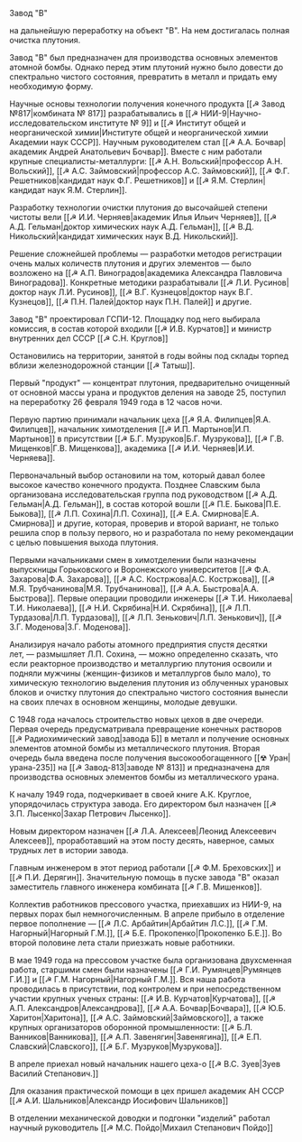 Завод "В"

на дальнейшую переработку на объект "В". На нем достигалась полная очистка плутония.

Завод "В" был предназначен для производства основных элементов атомной бомбы. Однако перед этим плутоний нужно было довести до спектрально чистого состояния, превратить в металл и придать ему необходимую форму.

Научные основы технологии получения конечного продукта [[☭ Завод №817|комбината № 817]] разрабатывались в [[☭ НИИ-9|Научно-исследовательском институте № 9]] и [[☭ Институт общей и неорганической химии|Институте общей и неорганической химии Академии наук СССР]]. Научным руководителем стал [[☭ А.А. Бочвар|академик Андрей Анатольевич Бочвар]]. Вместе с ним работали крупные специалисты-металлурги: [[☭ А.Н. Вольский|профессор А.Н. Вольский]], [[☭ А.С. Займовский|профессор А.С. Займовский]], [[☭ Ф.Г. Решетников|кандидат наук Ф.Г. Решетников]] и [[☭ Я.М. Стерлин|кандидат наук Я.М. Стерлин]]. 

Разработку технологии очистки плутония до высочайшей степени чистоты вели [[☭ И.И. Черняев|академик Илья Ильич Черняев]], [[☭ А.Д. Гельман|доктор химических наук А.Д. Гельман]], [[☭ В.Д. Никольский|кандидат химических наук В.Д. Никольский]]. 

Решение сложнейшей проблемы — разработки методов регистрации очень малых количеств плутония и других элементов — было возложено на [[☭ А.П. Виноградов|академика Александра Павловича Виноградова]]. Конкретные методики разрабатывали [[☭ Л.И. Русинов|доктор наук Л.И. Русинов]], [[☭ В.Г. Кузнецов|доктор наук В.Г. Кузнецов]], [[☭ П.Н. Палей|доктор наук П.Н. Палей]] и другие.

Завод "В" проектировал ГСПИ-12. Площадку под него выбирала комиссия, в состав которой входили [[☭ И.В. Курчатов]] и министр внутренних дел СССР [[☭ С.Н. Круглов]]

Остановились на территории, занятой в годы войны под склады торпед вблизи железнодорожной станции [[☭ Татыш]].


Первый "продукт" — концентрат плутония, предварительно очищенный от основной массы урана и продуктов деления на заводе 25, поступил на переработку 26 февраля 1949 года в 12 часов ночи. 

Первую партию принимали начальник цеха [[☭ Я.А. Филипцев|Я.А. Филипцев]], начальник химотделения [[☭ И.П. Мартынов|И.П. Мартынов]] в присутствии [[☭ Б.Г. Музруков|Б.Г. Музрукова]], [[☭ Г.В. Мищенков|Г.В. Мищенкова]], академика [[☭ И.И. Черняев|И.И. Черняева]].

Первоначальный выбор остановили на том, который давал более высокое качество конечного продукта. Позднее Славским была организована исследовательская группа под руководством [[☭ А.Д. Гельман|А.Д. Гельман]], в состав которой вошли [[☭ П.Е. Быкова|П.Е. Быкова]], [[☭ Л.П. Сохина|Л.П. Сохина]], [[☭ Е.А. Смирнова|Е.А. Смирнова]] и другие, которая, проверив и второй вариант, не только решила спор в пользу первого, но и разработала по нему рекомендации с целью повышения выхода плутония.

Первыми начальниками смен в химотделении были назначены выпускницы Горьковского и Воронежского университетов [[☭ Ф.А. Захарова|Ф.А. Захарова]], [[☭ А.С. Костржова|А.С. Костржова]], [[☭ М.Я. Трубчанинова|М.Я. Трубчанинова]], [[☭ А.А. Быстрова|А.А. Быстрова]]. Первые операции проводили инженеры [[☭ Т.И. Николаева|Т.И. Николаева]], [[☭ Н.И. Скрябина|Н.И. Скрябина]], [[☭ Л.П. Турдазова|Л.П. Турдазова]], [[☭ Л.П. Зенькович|Л.П. Зенькович]], [[☭ З.Г. Моденова|З.Г. Моденова]].


Анализируя начало работы атомного предприятия спустя десятки лет, — размышляет Л.П. Сохина, — можно определенно сказать, что если реакторное производство и металлургию плутония освоили и подняли мужчины (женщин-физиков и металлургов было мало), то химическую технологию выделения плутония из облученных урановых блоков и очистку плутония до спектрально чистого состояния вынесли на своих плечах в основном женщины, молодые девушки.

С 1948 года началось строительство новых цехов в две очереди. Первая очередь предусматривала превращение конечных растворов [[☭ Радиохимический завод|завода Б]] в металл и получение основных элементов атомной бомбы из металлического плутония. Вторая очередь была введена после получения высокообогащенного [[☢ Уран|урана-235]] на [[☭ Завод-813|заводе № 813]] и предназначена для производства основных элементов бомбы из металлического урана.

К началу 1949 года, подчеркивает в своей книге А.К. Круглое, упорядочилась структура завода. Его директором был назначен [[☭ З.П. Лысенко|Захар Петрович Лысенко]].

Новым директором назначен [[☭ Л.А. Алексеев|Леонид Алексеевич Алексеев]], проработавший на этом посту десять, наверное, самых трудных лет в истории завода.

Главным инженером в этот период работали [[☭ Ф.М. Бреховских]] и [[☭ П.И. Дерягин]]. Значительную помощь в пуске завода "В" оказал заместитель главного инженера комбината [[☭ Г.В. Мишенков]].


Коллектив работников прессового участка, приехавших из НИИ-9, на первых порах был немногочисленным. В апреле прибыло в отделение первое пополнение — [[☭ Л.С. Арбайтин|Арбайтин Л.С.]], [[☭ Г.М. Нагорный|Нагорный Г.М.]], [[☭ Б.Е. Прокопенко|Прокопенко Б.Е.]]. Во второй половине лета стали приезжать новые работники.

В мае 1949 года на прессовом участке была организована двухсменная работа, старшими смен были назначены [[☭ Г.И. Румянцев|Румянцев Г.И.]] и [[☭ Г.М. Нагорный|Нагорный Г.М.]]. Вся наша работа проводилась в присутствии, под контролем и при непосредственном участии крупных ученых страны: [[☭ И.В. Курчатов|Курчатова]], [[☭ А.П. Александров|Александрова]], [[☭ А.А. Бочвар|Бочвара]], [[☭ Ю.Б. Харитон|Харитона]], [[☭ А.С. Займовский|Займовского]], а также крупных организаторов оборонной промышленности: [[☭ Б.Л. Ванников|Ванникова]], [[☭ А.П. Завенягин|Завенягина]], [[☭ Е.П. Славский|Славского]], [[☭ Б.Г. Музруков|Музрукова]].

В апреле приехал новый начальник нашего цеха-o [[☭ В.С. Зуев|Зуев Василий Степанович.]]

Для оказания практической помощи в цех пришел академик АН СССР [[☭ А.И. Шальников|Александр Иосифович Шальников]]

В отделении механической доводки и подгонки "изделий" работал научный руководитель [[☭ М.С. Пойдо|Михаил Степанович Пойдо]]

